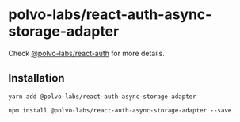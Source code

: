 # polvo-labs/react-auth-async-storage-adapter

Check [@polvo-labs/react-auth](https://github.com/polvo-labs/react-auth) for more details.

## Installation

`yarn add @polvo-labs/react-auth-async-storage-adapter`

`npm install @polvo-labs/react-auth-async-storage-adapter --save`

